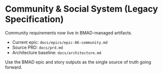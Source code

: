 # Community & Social System (Legacy Specification)

Community requirements now live in BMAD-managed artifacts.

- Current epic: `docs/epics/epic-06-community.md`
- Source PRD: `docs/prd.md`
- Architecture baseline: `docs/architecture.md`

Use the BMAD epic and story outputs as the single source of truth going forward.
